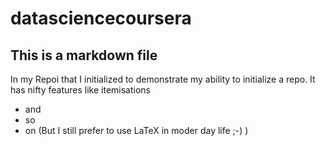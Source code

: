 # datasciencecoursera
## This is a markdown file
In my Repoi that I initialized to demonstrate my ability to initialize a repo.
It has nifty features like itemisations
* and
* so
* on
(But I still prefer to use LaTeX in moder day life ;-)  )

